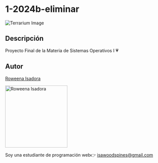 # 1-2024b-eliminar
![Terrarium Image](./images/terrarium_banner.jpg)

## Descripción
Proyecto Final de la Materia de Sistemas Operativos I 💗

## Autor
[Roweena Isadora](https://github.com/CassandraPresley)

<img 
    src="https://encrypted-tbn0.gstatic.com/images?q=tbn:ANd9GcTOReUayJsjOls5u0rPpG_l6asS90hmSy5aoQ&s" 
    alt="Roweena Isadora" 
    width="200"/>

Soy una estudiante de programación web👉 isawoodspines@gmail.com
